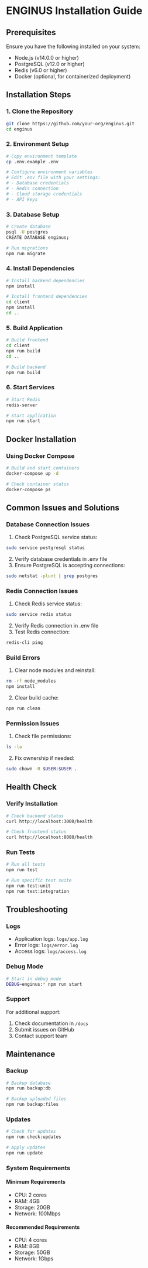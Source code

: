 # ENGINUS Installation Guide

## Prerequisites

Ensure you have the following installed on your system:
- Node.js (v14.0.0 or higher)
- PostgreSQL (v12.0 or higher)
- Redis (v6.0 or higher)
- Docker (optional, for containerized deployment)

## Installation Steps

### 1. Clone the Repository
```bash
git clone https://github.com/your-org/enginus.git
cd enginus
```

### 2. Environment Setup
```bash
# Copy environment template
cp .env.example .env

# Configure environment variables
# Edit .env file with your settings:
# - Database credentials
# - Redis connection
# - Cloud storage credentials
# - API keys
```

### 3. Database Setup
```bash
# Create database
psql -U postgres
CREATE DATABASE enginus;

# Run migrations
npm run migrate
```

### 4. Install Dependencies
```bash
# Install backend dependencies
npm install

# Install frontend dependencies
cd client
npm install
cd ..
```

### 5. Build Application
```bash
# Build frontend
cd client
npm run build
cd ..

# Build backend
npm run build
```

### 6. Start Services
```bash
# Start Redis
redis-server

# Start application
npm run start
```

## Docker Installation

### Using Docker Compose
```bash
# Build and start containers
docker-compose up -d

# Check container status
docker-compose ps
```

## Common Issues and Solutions

### Database Connection Issues
1. Check PostgreSQL service status:
```bash
sudo service postgresql status
```
2. Verify database credentials in .env file
3. Ensure PostgreSQL is accepting connections:
```bash
sudo netstat -plunt | grep postgres
```

### Redis Connection Issues
1. Check Redis service status:
```bash
sudo service redis status
```
2. Verify Redis connection in .env file
3. Test Redis connection:
```bash
redis-cli ping
```

### Build Errors
1. Clear node modules and reinstall:
```bash
rm -rf node_modules
npm install
```
2. Clear build cache:
```bash
npm run clean
```

### Permission Issues
1. Check file permissions:
```bash
ls -la
```
2. Fix ownership if needed:
```bash
sudo chown -R $USER:$USER .
```

## Health Check

### Verify Installation
```bash
# Check backend status
curl http://localhost:3000/health

# Check frontend status
curl http://localhost:8080/health
```

### Run Tests
```bash
# Run all tests
npm run test

# Run specific test suite
npm run test:unit
npm run test:integration
```

## Troubleshooting

### Logs
- Application logs: `logs/app.log`
- Error logs: `logs/error.log`
- Access logs: `logs/access.log`

### Debug Mode
```bash
# Start in debug mode
DEBUG=enginus:* npm run start
```

### Support
For additional support:
1. Check documentation in `/docs`
2. Submit issues on GitHub
3. Contact support team

## Maintenance

### Backup
```bash
# Backup database
npm run backup:db

# Backup uploaded files
npm run backup:files
```

### Updates
```bash
# Check for updates
npm run check:updates

# Apply updates
npm run update
```

### System Requirements

#### Minimum Requirements
- CPU: 2 cores
- RAM: 4GB
- Storage: 20GB
- Network: 100Mbps

#### Recommended Requirements
- CPU: 4 cores
- RAM: 8GB
- Storage: 50GB
- Network: 1Gbps
